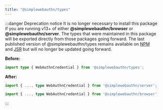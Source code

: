 ```yaml
---
title: "@simplewebauthn/types"
---
```


:::danger Deprecation notice
It is no longer necessary to install this package if you are running v13+ of either **@simplewebauthn/browser** or **@simplewebauthn/server**. The types that were maintained in this package will be exported directly from those packages going forward. The last published version of @simplewebauthn/types remains available on [NPM](https://www.npmjs.com/package/@simplewebauthn/types/v/12.0.0) and [JSR](https://jsr.io/@simplewebauthn/types@12.0.0) but will no longer be updated going forward.

**Before:**
```ts
import type { WebAuthnCredential } from '@simplewebauthn/types';
```

**After:**
```ts
import { ..., type WebAuthnCredential } from '@simplewebauthn/server';
```
```ts
import { ..., type WebAuthnCredential } from '@simplewebauthn/browser';
```
:::
